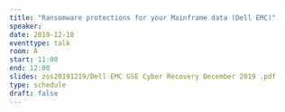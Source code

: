 ```yaml
---
title: "Ransomware protections for your Mainframe data (Dell EMC)"
speaker:
date: 2019-12-18
eventtype: talk
room: A
start: 11:00
end: 12:00
slides: zos20191219/Dell EMC GSE Cyber Recovery December 2019 .pdf
type: schedule
draft: false
---
```

